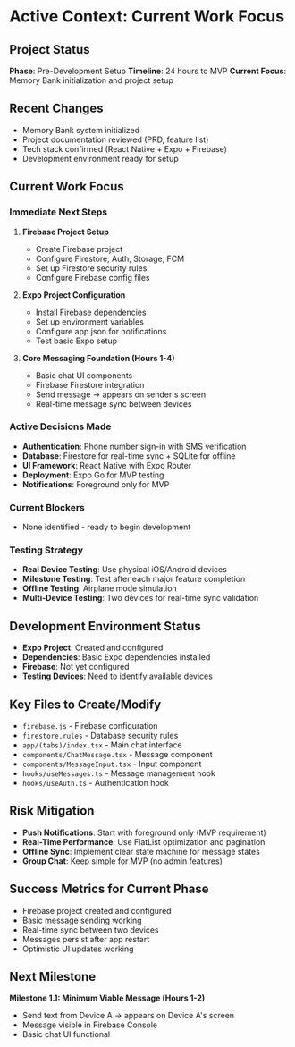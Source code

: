 # Active Context: Current Work Focus

## Project Status
**Phase**: Pre-Development Setup
**Timeline**: 24 hours to MVP
**Current Focus**: Memory Bank initialization and project setup

## Recent Changes
- Memory Bank system initialized
- Project documentation reviewed (PRD, feature list)
- Tech stack confirmed (React Native + Expo + Firebase)
- Development environment ready for setup

## Current Work Focus

### Immediate Next Steps
1. **Firebase Project Setup**
   - Create Firebase project
   - Configure Firestore, Auth, Storage, FCM
   - Set up Firestore security rules
   - Configure Firebase config files

2. **Expo Project Configuration**
   - Install Firebase dependencies
   - Set up environment variables
   - Configure app.json for notifications
   - Test basic Expo setup

3. **Core Messaging Foundation (Hours 1-4)**
   - Basic chat UI components
   - Firebase Firestore integration
   - Send message → appears on sender's screen
   - Real-time message sync between devices

### Active Decisions Made
- **Authentication**: Phone number sign-in with SMS verification
- **Database**: Firestore for real-time sync + SQLite for offline
- **UI Framework**: React Native with Expo Router
- **Deployment**: Expo Go for MVP testing
- **Notifications**: Foreground only for MVP

### Current Blockers
- None identified - ready to begin development

### Testing Strategy
- **Real Device Testing**: Use physical iOS/Android devices
- **Milestone Testing**: Test after each major feature completion
- **Offline Testing**: Airplane mode simulation
- **Multi-Device Testing**: Two devices for real-time sync validation

## Development Environment Status
- **Expo Project**: Created and configured
- **Dependencies**: Basic Expo dependencies installed
- **Firebase**: Not yet configured
- **Testing Devices**: Need to identify available devices

## Key Files to Create/Modify
- `firebase.js` - Firebase configuration
- `firestore.rules` - Database security rules
- `app/(tabs)/index.tsx` - Main chat interface
- `components/ChatMessage.tsx` - Message component
- `components/MessageInput.tsx` - Input component
- `hooks/useMessages.ts` - Message management hook
- `hooks/useAuth.ts` - Authentication hook

## Risk Mitigation
- **Push Notifications**: Start with foreground only (MVP requirement)
- **Real-Time Performance**: Use FlatList optimization and pagination
- **Offline Sync**: Implement clear state machine for message states
- **Group Chat**: Keep simple for MVP (no admin features)

## Success Metrics for Current Phase
- Firebase project created and configured
- Basic message sending working
- Real-time sync between two devices
- Messages persist after app restart
- Optimistic UI updates working

## Next Milestone
**Milestone 1.1: Minimum Viable Message (Hours 1-2)**
- Send text from Device A → appears on Device A's screen
- Message visible in Firebase Console
- Basic chat UI functional
